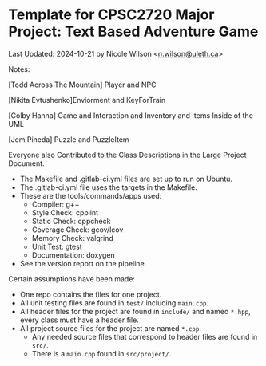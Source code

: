 # Template for CPSC2720 Major Project: Text Based Adventure Game
Last Updated: 2024-10-21 by Nicole Wilson &lt;n.wilson@uleth.ca&gt;

Notes:

[Todd Across The Mountain] Player and NPC

[Nikita Evtushenko]Enviorment and KeyForTrain

[Colby Hanna] Game and Interaction and Inventory and Items Inside of the UML

[Jem Pineda] Puzzle and PuzzleItem

Everyone also Contributed to the Class Descriptions in the Large Project Document.

* The Makefile and .gitlab-ci.yml files are set up to run on Ubuntu.
* The .gitlab-ci.yml file uses the targets in the Makefile.
* These are the tools/commands/apps used:
  * Compiler: g++
  * Style Check: cpplint
  * Static Check: cppcheck
  * Coverage Check: gcov/lcov
  * Memory Check: valgrind
  * Unit Test: gtest 
  * Documentation: doxygen
* See the version report on the pipeline.

Certain assumptions have been made:
* One repo contains the files for one project.
* All unit testing files are found in <code>test/</code> including <code>main.cpp</code>.
* All header files for the project are found in <code>include/</code> and named <code>*.hpp</code>, every class must have a header file.
* All project source files for the project are named <code>*.cpp</code>.
  * Any needed source files that correspond to header files are found in <code>src/</code>.
  * There is a <code>main.cpp</code> found in <code>src/project/</code>.
